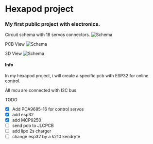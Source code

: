 # Hexapod project

### My first public project with electronics.

Circuit schema with 18 servos connectors.
![Schema](https://github.com/rmingon/hexapod/blob/main/schema_view.png?raw=true)

PCB View
![Schema](https://github.com/rmingon/hexapod/blob/main/pcb_view.png?raw=true)

3D View
![Schema](https://github.com/rmingon/hexapod/blob/main/3d_view.png?raw=true)

#### Info
In my hexapod project, i will create a specific pcb with ESP32 for online 
control.

All mcu are connected with I2C bus.

TODO
- [x] Add PCA9685-16 for control servos
- [x] add esp32 
- [x] add MCP9250
- [ ] send pcb to JLCPCB
- [ ] add lipo 2s charger
- [ ] change esp32 by a k210 kendryte